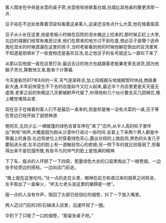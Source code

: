 客人围坐在中央是水壶的桌子旁,水壶吱吱地冒着白烟,白烟比其他桌的要更浓厚一点.

豆子站在不远处依靠着顶梁柱看着这桌客人,这桌还没有点什么大菜,他在候着报菜.

豆子从小长在这里,他是老板小时候在后院的泔水桶边上捡来的,那时候正赶上大旱,北边的城据们经常有难民过来,他们在原来的地方讨不到吃食,想必豆子是哪个逃命鬼吃泔水的时候遗漏在这里的孩子,当时老板看到他的时候他躺在倒出的豆汤里笑.不知道是刚填补了一些食物还是喜欢豆汤,总之他豆子的名号就这么一直叫下来了.

从那以后他就一直在店里打杂,最远去过的地方也就跟着老板兼老爹去进货,因为他脑子灵光,算数快又准,能省个计算器.

今天是新历817年8月的一天.天气逐渐转凉,加上阳城据与地城据暂时休战,商路重新大通,半年前快营生不下去的店面如今又红火起来,最近半个月店里更是天天座无虚席,老爹之前的失眠这几天都被鼾声代替了,吵得他和几个伙计要去买几团棉花,晚上睡觉堵耳朵里.

现在豆子在候着的客人们不是最后一桌来的,但是却是唯一没有点菜的一桌,豆子等在旁边已经开始了遐想神游.



艳阳天,无风少云.一辆敞篷的绿色吉普车停在"来了"店外,从半人高的轮子里传出"刺啦"响声,大概是因为刚从沙漠中行进过一些时间.吉普上下来两个男人都是中等偏上的身高:左边驾驶位上的穿着绿色背心,露出壮硕的上肢肌肉,黑色的头发几乎要贴进头皮,左半边的脸上有一道触目惊心的疤痕;另一侧下车的就比较瘦弱了,但看得出来不是饥饿所致,有些平凡的帅气的脸上是饱满的精神.

下了车，瘦点的人环顾了一下四周，葱墨绿色大衣的口袋里掏出了一根卷烟，一边张手给旁边的搭档，一边向店门前走。

“晚上就在这里吃吗，”壮一点的走在头里，眼神在前方和递过来的烟草之间转进，左手取出了一盒柴火，“听五七老头说这里的猪蹄是一绝”。

瘦一点的人没有作声，取回了头部已经烧红的烟卷，抖了一下放入嘴里。

两人迈过门前的2阶石梯进入店里，迅速环视了一圈。

华扔下了只吸了一口的烟卷，“那留张桌子吧。”











